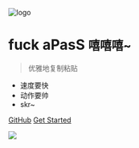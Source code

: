 <!-- _coverpage.md -->

![logo](https://static.lee1224.com/navbarlogo2.png)

# fuck aPasS <small>嘻嘻嘻~</small>

> 优雅地复制粘贴

- 速度要快
- 动作要帅
- skr~

[GitHub](https://github.com/lilp1224/aPasSdocs)
[Get Started](#Headline) 

<!-- 背景图片 --> 

![](https://static.lee1224.com/bg/bg0.jpg)
